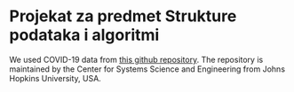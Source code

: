 #  Projekat za predmet Strukture podataka i algoritmi

We used COVID-19 data from [this github repository](https://github.com/CSSEGISandData/COVID-19).
The repository is maintained by the Center for Systems Science and Engineering from Johns Hopkins University, USA.
